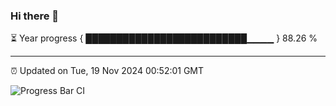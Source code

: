### Hi there 👋

⏳ Year progress { ██████████████████████████▁▁▁▁ } 88.26 %

---

⏰ Updated on Tue, 19 Nov 2024 00:52:01 GMT

![Progress Bar CI](https://github.com/Shyam-Makwana/GitHub-Actions-Demo/workflows/Progress%20Bar%20CI/badge.svg)
